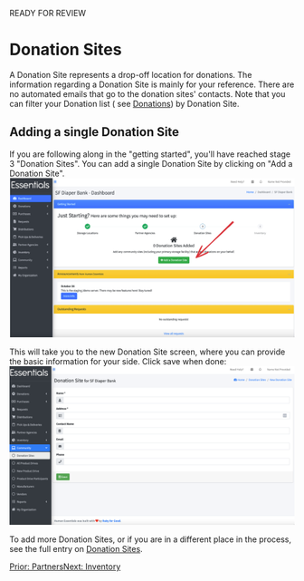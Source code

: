 READY FOR REVIEW
# Donation Sites
A Donation Site represents a drop-off location for donations.
The information regarding a Donation Site is mainly for your reference.  There are no automated emails that go to the donation sites' contacts.
Note that you can filter your Donation list ( see [Donations](essentials_donations.md)) by Donation Site.

## Adding a single Donation Site
If you are following along in the "getting started", you'll have reached stage 3 "Donation Sites".  You can add a single Donation Site by clicking on "Add a Donation Site".
![Navigating to add a Donation Site from getting started](images/getting_started/donation_sites/getting_started_donation_sites_1.png)

This will take you to the new Donation Site screen, where you can provide the basic information for your side.  Click save when done:
![New Donation Site](images/getting_started/donation_sites/getting_started_donation_sites_2.png)

To add more Donation Sites, or if you are in a different place in the process, see the full entry on [Donation Sites](community_donation_sites.md).

[Prior: Partners](getting_started_partners.md)[Next: Inventory](getting_started_inventory.md)